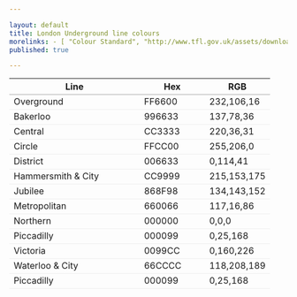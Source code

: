 ```yaml
---

layout: default
title: London Underground line colours
morelinks: - [ "Colour Standard", "http://www.tfl.gov.uk/assets/downloads/corporate/tfl-colour-standard-issue03.pdf" ]
published: true

---
```


<style type='text/css'>
  table {
    margin-top: 15px;
    margin-bottom: 15px;
  }
  
  tr th {
    font-weight: bold;
    border-bottom: 1px solid #AAA;
  }
  
  tr td {
    border-bottom: 1px solid #EEE;
  }

  table .line {
    width: 50%;
  }
  
  table .hex,
  table .rgb {
    width: 25%;
  }
</style>

<table>
  <colgroup class="line"></colgroup>
  <colgroup class="hex"></colgroup>
  <colgroup class="rgb"></colgroup>
  <tr>
    <th>Line</th>
    <th>Hex</th>
    <th>RGB</th>
  </tr>
  <tr>
    <td>Overground</td>
    <td>FF6600</td>
    <td>232,106,16</td>
  </tr>
  <tr>
    <td>Bakerloo</td>
    <td>996633</td>
    <td>137,78,36</td>
  </tr>
  <tr>
    <td>Central</td>
    <td>CC3333</td>
    <td>220,36,31</td>
  </tr>
  <tr>
    <td>Circle</td>
    <td>FFCC00</td>
    <td>255,206,0</td>
  </tr>
  <tr>
    <td>District</td>
    <td>006633</td>
    <td>0,114,41</td>
  </tr>
  <tr>
    <td>Hammersmith &amp; City</td>
    <td>CC9999</td>
    <td>215,153,175</td>
  </tr>
  <tr>
    <td>Jubilee</td>
    <td>868F98</td>
    <td>134,143,152</td>
  </tr>
  <tr>
    <td>Metropolitan</td>
    <td>660066</td>
    <td>117,16,86</td>
  </tr>
  <tr>
    <td>Northern</td>
    <td>000000</td>
    <td>0,0,0</td>
  </tr>
  <tr>
    <td>Piccadilly</td>
    <td>000099</td>
    <td>0,25,168</td>
  </tr>
  <tr>
    <td>Victoria</td>
    <td>0099CC</td>
    <td>0,160,226</td>
  </tr>
  <tr>
    <td>Waterloo &amp; City</td>
    <td>66CCCC</td>
    <td>118,208,189</td>
  </tr>
  <tr>
    <td>Piccadilly</td>
    <td>000099</td>
    <td>0,25,168</td>
  </tr>
</table>
  